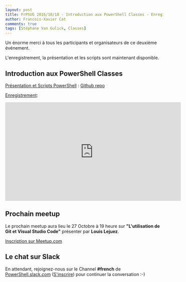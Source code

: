 ```yaml
---
layout: post
title: FrPSUG 2016/10/18 - Introduction aux PowerShell Classes - Enregistrement, présentation et scripts
author: Francois-Xavier Cat
comments: true
tags: [Stéphane Van Gulick, Classes]
---
```


Un énorme merci à tous les participants et organisateurs de ce deuxième événement.

L'enregistrement, la présentation et les scripts sont maintenant disponible.

## Introduction aux PowerShell Classes

<u>Présentation et Scripts PowerShell</u> : [Github repo](https://github.com/FrPSUG/Presentations/tree/master/20161018-Introduction%20aux%20classes%20PowerShell)

<u>Enregistrement</u>:
<iframe width="560" height="315" src="https://www.youtube.com/embed/OuupQjlibAk" frameborder="0" allowfullscreen></iframe>


## Prochain meetup
Le prochain meetup aura lieu le 27 Octobre à 19 heure sur <b>"L'utilisation de Git et Visual Studio Code"</b> présenter par <b>Louis Lejuez</b>.

[Inscription sur Meetup.com](http://www.meetup.com/FrenchPSUG/events/234908952/)

## Le chat sur Slack

En attendant, rejoignez-nous sur le Channel <b>#french</b> de <a href="https://powershell.slack.com/Slack">PowerShell.slack.com</a>  (<a href="http://slack.poshcode.org/">S'inscrire</a>) pour continuer la conversation :-)

